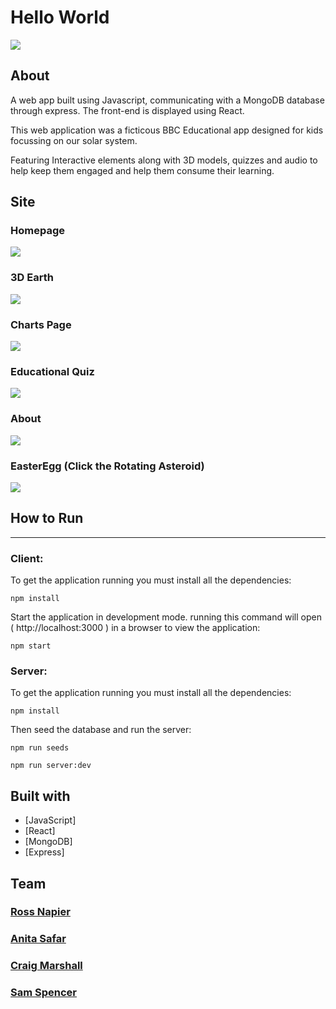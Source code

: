# Hello World

![](https://i.imgur.com/axKuhXN.png) 

## About

A web app built using Javascript, communicating with a MongoDB database through express. The front-end is displayed using React.

This web application was a ficticous BBC Educational app designed for kids focussing on our solar system. 

Featuring Interactive elements along with 3D models, quizzes and audio to help keep them engaged and help them consume their learning.

## Site

### Homepage

![](https://i.imgur.com/ZiRV3Cy.jpg)

### 3D Earth
![](https://i.imgur.com/GD2Jomj.png)

### Charts Page
![](https://i.imgur.com/nB5oSFD.png)

### Educational Quiz
![](https://i.imgur.com/lYQLdk6.png)

### About
![](https://i.imgur.com/6ZE4OwF.png)

### EasterEgg (Click the Rotating Asteroid)
![](https://media4.giphy.com/media/cYkVtcF5OVQMMkLngM/giphy.gif?cid=790b7611aaf3bcd6073be8a38776e4b178a9f8ed39683c6f&rid=giphy.gif&ct=g)

## How to Run
----------

### Client:

To get the application running you must install all the dependencies:

    npm install

Start the application in development mode. running this command will open ( http://localhost:3000 ) in a browser to view the application:

    npm start

### Server:

To get the application running you must install all the dependencies:

    npm install

Then seed the database and run the server:

    npm run seeds

    npm run server:dev

## Built with 

- [JavaScript]
- [React]
- [MongoDB]
- [Express]

## Team

### [Ross Napier](https://github.com/RossNapier)
### [Anita Safar](https://github.com/AnitaSafar) 
### [Craig Marshall](https://github.com/Marshall3c03)
### [Sam Spencer](https://github.com/TeddyBuckshot)